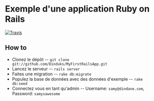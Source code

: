 Exemple d'une application Ruby on Rails
=======================================
[![Travis](https://secure.travis-ci.org/Dinduks/MyFirstRailsApp.png)](http://travis-ci.org/Dinduks/MyFirstRailsApp)

How to
------
* Clonez le dépôt -- `git clone git://github.com/Dinduks/MyFirstRailsApp.git`
* Lancez le serveur -- `rails server`
* Faites une migration -- `rake db:migrate`
* Populez la base de données avec des données d'exemple -- `rake db:seed`
* Connectez vous en tant qu'admin -- Username: `samy@dindane.com`, Password: `samysawesome`
